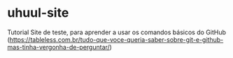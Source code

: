 # uhuul-site
Tutorial Site de teste, para aprender a usar os comandos básicos do GitHub (https://tableless.com.br/tudo-que-voce-queria-saber-sobre-git-e-github-mas-tinha-vergonha-de-perguntar/)
